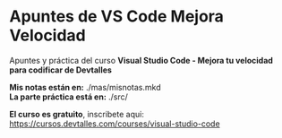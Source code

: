# Apuntes de VS Code Mejora Velocidad

Apuntes y práctica del curso **Visual Studio Code - Mejora tu velocidad para codificar de Devtalles**

**Mis notas están en:** ./mas/misnotas.mkd  
**La parte práctica está en:** ./src/

**El curso es gratuito**, inscribete aqui: https://cursos.devtalles.com/courses/visual-studio-code
